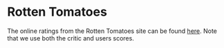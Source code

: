 # Rotten Tomatoes 
The online ratings from the Rotten Tomatoes site can be found [here](https://www.rottentomatoes.com/franchise/james_bond_007/). Note that we use both the critic and users scores.
